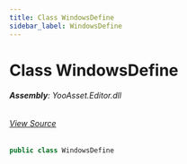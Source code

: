 ```yaml
---
title: Class WindowsDefine
sidebar_label: WindowsDefine
---
```

# Class WindowsDefine


###### **Assembly**: YooAsset.Editor.dll
###### [View Source](https://github.com/tuyoogame/YooAsset-Samples.git/blob/main/Assets/YooAsset/Editor/EditorDefine.cs#L5)
```csharp title="Declaration"
public class WindowsDefine
```
